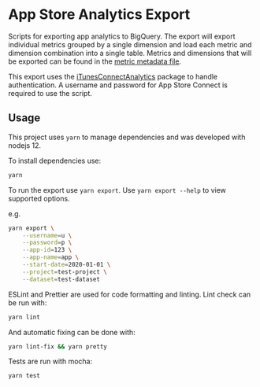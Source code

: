 # App Store Analytics Export

Scripts for exporting app analytics to BigQuery.
The export will export individual metrics grouped by a single dimension and load each
metric and dimension combination into a single table.
Metrics and dimensions that will be exported can be found in the 
[metric metadata file](analytics_export/tableMetadata.js).

This export uses the 
[iTunesConnectAnalytics](https://github.com/JanHalozan/iTunesConnectAnalytics) package to handle authentication.
A username and password for App Store Connect is required to use the script. 

## Usage

This project uses `yarn` to manage dependencies and was developed with nodejs 12.

To install dependencies use:
```sh
yarn
```

To run the export use `yarn export`.  Use `yarn export --help` to view supported options.

e.g.
```sh
yarn export \
    --username=u \
    --password=p \
    --app-id=123 \
    --app-name=app \
    --start-date=2020-01-01 \
    --project=test-project \
    --dataset=test-dataset
```

ESLint and Prettier are used for code formatting and linting.
Lint check can be run with:
```sh
yarn lint
```
And automatic fixing can be done with:
```sh
yarn lint-fix && yarn pretty
```

Tests are run with mocha:
```sh
yarn test
```